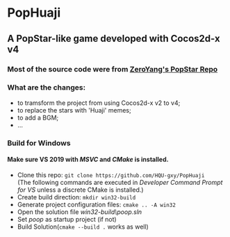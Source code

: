 # PopHuaji
## A PopStar-like game developed with Cocos2d-x v4  
### Most of the source code were from [ZeroYang's PopStar Repo](https://github.com/ZeroYang/PopStar)  
### What are the changes:  
* to tramsform the project from using Cocos2d-x v2 to v4;  
* to replace the stars with 'Huaji' memes;  
* to add a BGM;  
* ...
### Build for Windows
#### Make sure VS 2019 with *MSVC* and *CMake* is installed.
* Clone this repo: `git clone https://github.com/HQU-gxy/PopHuaji`  
(The following commands are executed in *Developer Command Prompt for VS* unless a discrete CMake is installed.)  
* Create build direction: `mkdir win32-build`
* Generate project configuration files: `cmake .. -A win32`
* Open the solution file *win32-build\poop.sln*
* Set *poop* as startup project (if not)
* Build Solution(`cmake --build .` works as well)
